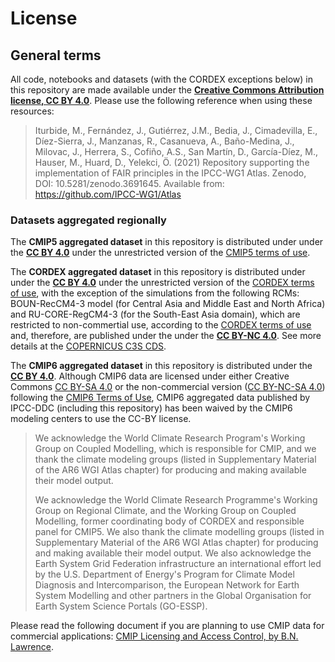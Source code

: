 # License

## General terms

All code, notebooks and datasets (with the CORDEX exceptions below) in this repository are
made available under the **[Creative Commons Attribution
license, CC BY 4.0](https://creativecommons.org/licenses/by/4.0/legalcode)**. Please use the following reference when using these resources:

> Iturbide, M., Fernández, J., Gutiérrez, J.M., Bedia, J., Cimadevilla, E., Díez-Sierra, J., Manzanas, R., Casanueva, A., Baño-Medina, J., Milovac, J., Herrera, S., Cofiño, A.S., San Martín, D., García-Díez, M., Hauser, M., Huard, D., Yelekci, Ö. (2021) Repository supporting the implementation of FAIR principles in the IPCC-WG1 Atlas. Zenodo, DOI: 10.5281/zenodo.3691645. Available from: https://github.com/IPCC-WG1/Atlas 

### Datasets aggregated regionally

The **CMIP5 aggregated dataset** in this repository is distributed under under the **[CC BY 4.0](https://creativecommons.org/licenses/by/4.0)** under the unrestricted version of the [CMIP5 terms of use](https://pcmdi.llnl.gov/mips/cmip5/terms-of-use.html). 

The **CORDEX aggregated dataset** in this repository is distributed under under the **[CC BY 4.0](https://creativecommons.org/licenses/by/4.0)** under the unrestricted version of the [CORDEX terms of use](http://is-enes-data.github.io/cordex_terms_of_use.pdf), with the exception of the simulations from the following RCMs: BOUN-RecCM4-3 model (for Central Asia and Middle East and North Africa) and RU-CORE-RegCM4-3 (for the South-East Asia domain), which are restricted to non-commertial use, according to the [CORDEX terms of use](http://is-enes-data.github.io/cordex_terms_of_use.pdf) and, therefore, are published under the under the **[CC BY-NC 4.0](https://creativecommons.org/licenses/by-nc/4.0)**. See more details at the [COPERNICUS C3S CDS](https://cds.climate.copernicus.eu/cdsapp#!/dataset/projections-cordex-domains-single-levels?tab=overview).

The **CMIP6 aggregated dataset** in this repository  is distributed under the **[CC BY 4.0](https://creativecommons.org/licenses/by/4.0)**. Although CMIP6 data are licensed under either Creative Commons [CC BY-SA 4.0](https://creativecommons.org/licenses/by-sa/4.0) or the non-commercial version ([CC BY-NC-SA 4.0](https://creativecommons.org/licenses/by-nc-sa/4.0/)) following the [CMIP6 Terms of Use](https://pcmdi.llnl.gov/CMIP6/TermsOfUse), CMIP6 aggregated data published by IPCC-DDC (including this repository) has been waived by the CMIP6 modeling centers to use the CC-BY license. 

>   We acknowledge the World Climate Research Program's Working Group on 
    Coupled Modelling, which is responsible for CMIP, and we thank the 
    climate modeling groups (listed in Supplementary Material of the 
    AR6 WGI Atlas chapter) for producing and making available their model output. 
>    
>    We acknowledge the World Climate Research Programme's Working Group on 
    Regional Climate, and the Working Group on Coupled Modelling, former coordinating 
    body of CORDEX and responsible panel for CMIP5. We also thank the climate modelling 
    groups (listed in Supplementary Material of the AR6 WGI Atlas chapter) for producing 
    and making available their model output. We also acknowledge the Earth System Grid 
    Federation infrastructure an international effort led by the U.S. Department of Energy's 
    Program for Climate Model Diagnosis and Intercomparison, the European Network for Earth 
    System Modelling and other partners in the Global Organisation for 
    Earth System Science Portals (GO-ESSP).
   
Please read the following document if you are planning to use CMIP data for commercial applications: [CMIP Licensing and Access Control, by B.N. Lawrence](https://database.sirma-project.eu/csv_models/D.SIRMA-WP4-4.2-C5.L.pdf).
